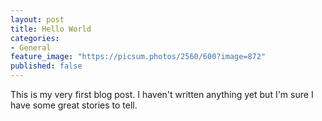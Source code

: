 ```yaml
---
layout: post
title: Hello World
categories:
- General
feature_image: "https://picsum.photos/2560/600?image=872"
published: false
---
```


This is my very first blog post. I haven't written anything yet but I'm sure I have some great stories to tell.
